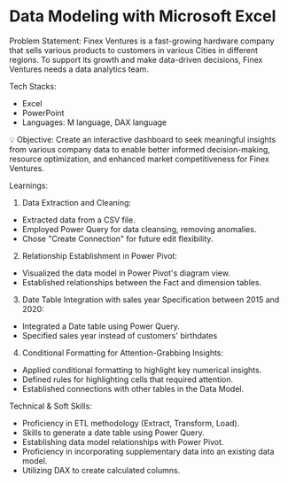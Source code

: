 # Data Modeling with Microsoft Excel

Problem Statement:
Finex Ventures is a fast-growing hardware company that sells various products to customers in various Cities
in different regions. To support its growth and make data-driven decisions, Finex Ventures needs a data analytics team.


Tech Stacks:

- Excel
- PowerPoint
-  Languages: M language, DAX language


💡 Objective: Create an interactive dashboard to seek meaningful insights
from various company data to enable better informed decision-making, resource optimization, 
and enhanced market competitiveness for Finex Ventures.

Learnings:

1. Data Extraction and Cleaning:
- Extracted data from a CSV file.
- Employed Power Query for data cleansing, removing anomalies.
- Chose "Create Connection" for future edit flexibility.

2. Relationship Establishment in Power Pivot:
- Visualized the data model in Power Pivot's diagram view.
- Established relationships between the Fact and dimension tables.

3. Date Table Integration with sales year Specification between 2015 and 2020:
- Integrated a Date table using Power Query.
- Specified sales year instead of customers' birthdates

4. Conditional Formatting for Attention-Grabbing Insights:
- Applied conditional formatting to highlight key numerical insights.
- Defined rules for highlighting cells that required attention.
- Established connections with other tables in the Data Model.

Technical & Soft Skills:

- Proficiency in ETL methodology (Extract, Transform, Load).
- Skills to generate a date table using Power Query.
- Establishing data model relationships with Power Pivot.
- Proficiency in incorporating supplementary data into an existing data model.
- Utilizing DAX to create calculated columns.
